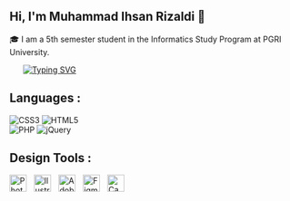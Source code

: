 ## Hi, I'm Muhammad Ihsan Rizaldi 👋
🎓 I am a 5th semester student in the Informatics Study Program  at PGRI University. 

<div>
	&nbsp &nbsp &nbsp
	<a href="https://git.io/typing-svg" target="_blank">
		<img src="https://readme-typing-svg.herokuapp.com?font=Helvetica&color=58A6FF&vCenter=true&lines=ꦲꦥ꦳ꦿꦶꦗ꦳ꦭ꧀ꦪꦺꦴꦒꦶꦥꦿꦠꦩ;Interested+to+learn+about+new+things;Hunger+for+knowledge+and+experience;I+Design,+Develop,+and+Always+Learn;" alt="Typing SVG"/>
	</a>
</div>

## Languages :

![CSS3](https://img.shields.io/badge/css3-%231572B6.svg?style=for-the-badge&logo=css3&logoColor=white) ![HTML5](https://img.shields.io/badge/html5-%23E34F26.svg?style=for-the-badge&logo=html5&logoColor=white)   
![PHP](https://img.shields.io/badge/php-%23777BB4.svg?style=for-the-badge&logo=php&logoColor=white) ![jQuery](https://img.shields.io/badge/jquery-%230769AD.svg?style=for-the-badge&logo=jquery&logoColor=white) 

## Design Tools :

<img align="left" alt="Photoshop" width="30px" src="https://upload.wikimedia.org/wikipedia/commons/thumb/a/af/Adobe_Photoshop_CC_icon.svg/2101px-Adobe_Photoshop_CC_icon.svg.png" style="padding-right:10px;" />
<img align="left" alt="Ilustrator" width="30px" src="https://upload.wikimedia.org/wikipedia/commons/thumb/f/fb/Adobe_Illustrator_CC_icon.svg/768px-Adobe_Illustrator_CC_icon.svg.png" style="padding-right:10px;" />
<img align="left" alt="AdobeXd" width="30px" src="https://upload.wikimedia.org/wikipedia/commons/thumb/c/c2/Adobe_XD_CC_icon.svg/768px-Adobe_XD_CC_icon.svg.png" style="padding-right:10px;" />
<img align="left" alt="Figma" width="30px" src="https://w7.pngwing.com/pngs/54/524/png-transparent-figma-app-logo-tech-companies-thumbnail.png" style="padding-right:10px;" />
<img align="left" alt="Canva" width="30px" src="https://cdn-images-1.medium.com/max/1200/1*A6kkoOVJVpXPWewg8axc5w.png" style="padding-right:10px;" />
